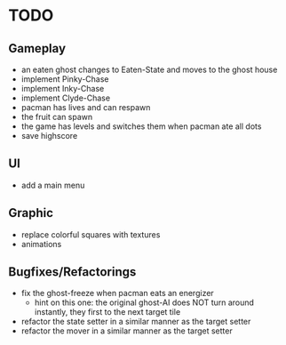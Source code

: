 # TODO
## Gameplay
- an eaten ghost changes to Eaten-State and moves to the ghost house
- implement Pinky-Chase
- implement Inky-Chase
- implement Clyde-Chase
- pacman has lives and can respawn
- the fruit can spawn
- the game has levels and switches them when pacman ate all dots
- save highscore

## UI
- add a main menu

## Graphic
- replace colorful squares with textures
- animations

## Bugfixes/Refactorings
- fix the ghost-freeze when pacman eats an energizer
    - hint on this one: the original ghost-AI does NOT turn around instantly, they first to the next target tile
- refactor the state setter in a similar manner as the target setter
- refactor the mover in a similar manner as the target setter